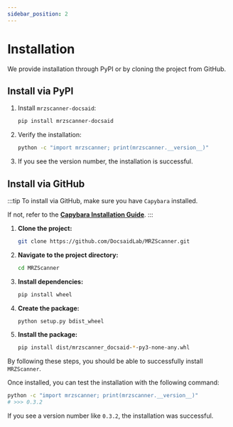 ```yaml
---
sidebar_position: 2
---
```


# Installation

We provide installation through PyPI or by cloning the project from GitHub.

## Install via PyPI

1. Install `mrzscanner-docsaid`:

   ```bash
   pip install mrzscanner-docsaid
   ```

2. Verify the installation:

   ```bash
   python -c "import mrzscanner; print(mrzscanner.__version__)"
   ```

3. If you see the version number, the installation is successful.

## Install via GitHub

:::tip
To install via GitHub, make sure you have `Capybara` installed.

If not, refer to the [**Capybara Installation Guide**](../capybara/installation.md).
:::

1. **Clone the project:**

   ```bash
   git clone https://github.com/DocsaidLab/MRZScanner.git
   ```

2. **Navigate to the project directory:**

   ```bash
   cd MRZScanner
   ```

3. **Install dependencies:**

   ```bash
   pip install wheel
   ```

4. **Create the package:**

   ```bash
   python setup.py bdist_wheel
   ```

5. **Install the package:**

   ```bash
   pip install dist/mrzscanner_docsaid-*-py3-none-any.whl
   ```

By following these steps, you should be able to successfully install `MRZScanner`.

Once installed, you can test the installation with the following command:

```bash
python -c "import mrzscanner; print(mrzscanner.__version__)"
# >>> 0.3.2
```

If you see a version number like `0.3.2`, the installation was successful.
